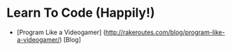 # Learn To Code (Happily!)

* [Program Like a Videogamer] (http://rakeroutes.com/blog/program-like-a-videogamer/) [Blog]
